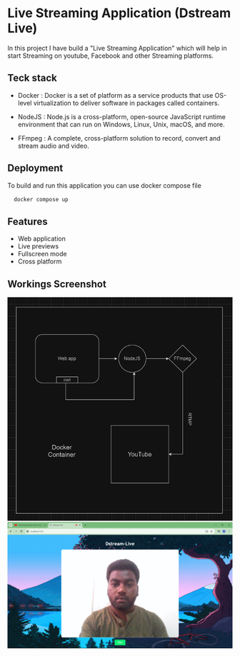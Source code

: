 # Live Streaming Application (Dstream Live)

In this project I have build a "Live Streaming Application" which will help in start Streaming on youtube, Facebook and other Streaming platforms.

## Teck stack
- Docker : Docker is a set of platform as a service products that use OS-level virtualization to deliver software in packages called containers.

- NodeJS : Node.js is a cross-platform, open-source JavaScript runtime environment that can run on Windows, Linux, Unix, macOS, and more.

- FFmpeg : A complete, cross-platform solution to record, convert and stream audio and video.



## Deployment

To build and run this application you can use docker compose file

```bash
  docker compose up
```
## Features

- Web application
- Live previews
- Fullscreen mode
- Cross platform


## Workings Screenshot

![App Screenshot](/images/Screenshot%20(8).png)
![App Screenshot](/images/Screenshot%20(1).png)

